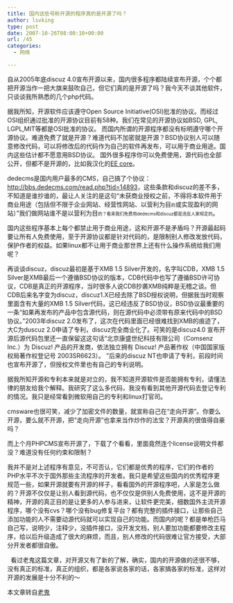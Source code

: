 ```yaml
---
title: 国内这些号称开源的程序真的是开源了吗？
author: lsvking
type: post
date: 2007-10-26T08:00:10+00:00
url: /45
categories:
  - 网络

---
```

自从2005年底discuz 4.0宣布开源以来，国内很多程序都陆续宣布开源，个个都把开源当作一把大旗来鼓吹自己，但它们真的是开源了吗？我今天不谈其他软件，只谈谈我所熟悉的几个php代码。

据我所知，开源软件应该遵守Open Source Initiative(OSI)批准的协议。而经过OSI组织通过批准的开源协议目前有58种。我们在常见的开源协议如BSD, GPL, LGPL,MIT等都是OSI批准的协议。 而国内所谓的开源程序都没有标明遵守哪个开源协议。难道免费了就是开源？难道代码不加密就是开源？BSD协议别人可以随意修改代码，可以将修改后的代码作为自己的软件再发布，可以用于商业用途。国内这些估计都不愿意用BSD协议。 国外很多程序你可以免费使用，源代码也全部公开，但都不是开源的，比如我汉化的[EE core][1]。

dedecms是国内用户最多的CMS，自己搞了个协议：<http://bbs.dedecms.com/read.php?tid=14893>，这些条款和discuz的差不多，不知道是谁抄谁的，最让人关注的是这句“未获商业授权之前，不得将本软件用于商业用途（包括但不限于企业网站、经营性网站、以营利为目<span style="font-size: x-small"><font size="1">的</font></span>或实现盈利的网站）”我们做网站谁不是以营利为目<span style="font-size: x-small"><font size="1">的？看来我们免费用dedecms和discuz都是违反人家规定的</font></span>。

国内这些程序基本上每个都禁止用于商业用途，这和开源不是矛盾吗？开源最起码要让所有人免费使用，至于开源协议都是针对代码的，是限制别人修改发放代码，保护作者的权益。如果linux都不让用于商业那世界上还有什么操作系统给我们用呢？

再谈谈discuz，discuz最初是基于XMB 1.5 Silver开发的，名字叫CDB，XMB 1.5 Silver是XMB最后一个遵循BSD协议的版本，CDB代码中也写了遵循BSD许可协议，CDB是真正的开源程序，当时很多人说CDB抄袭XMB纯粹是无稽之谈。但CDB后来名字变为discuz，discuz1.X已经去除了BSD授权说明，但据我当时观察里面含有大量的XMB 1.5 Silver代码，这已经违反了BSD协议，BSD协议最重要的一条“如果再发布的产品中包含源代码，则在源代码中必须带有原来代码中的BSD协议。”2003年discuz 2.0发布了，这次在代码里面已经很难找到XMB的痕迹了，大C为duscuz 2.0申请了专利，discuz完全商业化了。可笑的是discuz4.0 宣布开源后源代码包里还一直保留这这句话“北京康盛世纪科技有限公司（Comsenz Inc.）为 Discuz! 产品的开发商，依法独立拥有 Discuz! 产品著作权（中国国家版权局著作权登记号 2003SR6623）。 ”后来的discuz NT也申请了专利，前段时间也宣布开源了，但授权文件里也有自己的专利说明。

据我所知开源和专利本来就是对立的，我不知道开源软件是否能拥有专利，请懂法律的朋友给我个解释。我研究了这么多代码，我没有看到其他开源代码去登记专利的情况。我只是经常看到微软用自己的专利和linux打官司。

cmsware也很可笑，减少了加密文件的数量，就宣称自己在“走向开源”。你要么开源，要么就不开源，把“走向开源”也拿来当作炒作的法宝？开源真的很值得自豪吗？

而上个月PHPCMS宣布开源了，下载了个看看，里面竟然连个license说明文件都没？难道没有任何约束和限制？

我并不是对上述程序有意见，不可否认，它们都是优秀的程序，它们的作者的PHP水平不次于国外那些主流程序的开发者。我只是希望这些国内的优秀程序更规范一些，如果开源就要有开源的样子，看看国外的开源程序吧，人家是怎么做的？开源不仅仅是让别人看到源代码，也不仅仅是供别人免费使用，这不是开源的精神，开源的真正目的是让更多的人参与进来，让软件更完美，细数国外主流开源程序，哪个没有cvs？哪个没有bug修复平台？都有完整的插件接口，让那些自己添加功能的人不需要动源代码就可以实现自己的功能。而国内的呢？都是单枪匹马自己写，说明少，注释少，没插件接口，没开发文档，别人要加功能都要修改主程序，给以后升级造成了很大的麻烦，而且，别人修改的代码很难让官方接受，大部分开发者都很自傲。

  看过老鬼这篇文章，对开源又有了新的了解，确实，国内的开源做的还很不够，没有真正的标准，真正的组织，都是各家说各家的话，各家搞各家的标准，这样对开源的发展是十分不利的～

本文章转自[老鬼][2]

 [1]: http://expressionengine.com/
 [2]: http://www.laogui.com